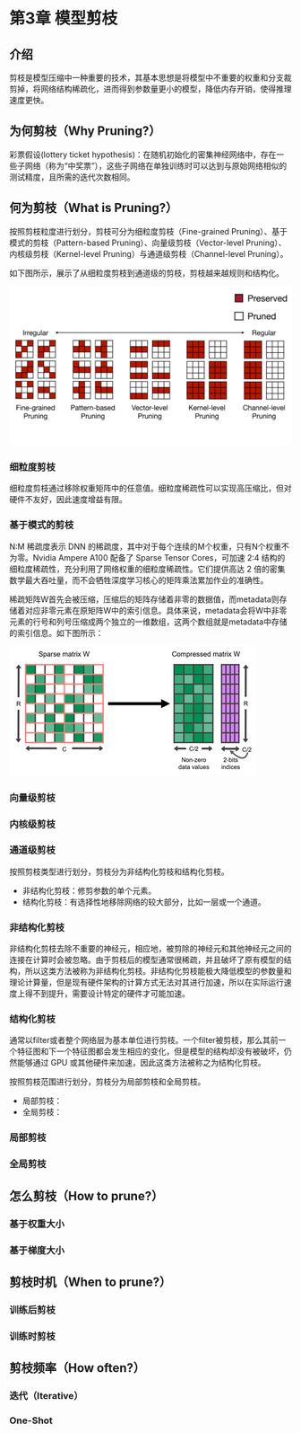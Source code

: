# 第3章 模型剪枝

## 介绍

剪枝是模型压缩中一种重要的技术，其基本思想是将模型中不重要的权重和分支裁剪掉，将网络结构稀疏化，进而得到参数量更小的模型，降低内存开销，使得推理速度更快。

## 为何剪枝（Why Pruning?）

彩票假设(lottery ticket hypothesis)：在随机初始化的密集神经网络中，存在一些子网络（称为“中奖票”），这些子网络在单独训练时可以达到与原始网络相似的测试精度，且所需的迭代次数相同。


## 何为剪枝（What is Pruning?）

按照剪枝粒度进行划分，剪枝可分为细粒度剪枝（Fine-grained Pruning）、基于模式的剪枝（Pattern-based Pruning）、向量级剪枝（Vector-level Pruning）、内核级剪枝（Kernel-level Pruning）与通道级剪枝（Channel-level Pruning）。

如下图所示，展示了从细粒度剪枝到通道级的剪枝，剪枝越来越规则和结构化。

![granularities](./images/granularities.png)


### 细粒度剪枝

细粒度剪枝通过移除权重矩阵中的任意值。细粒度稀疏性可以实现高压缩比，但对硬件不友好，因此速度增益有限。

### 基于模式的剪枝

N:M 稀疏度表示 DNN 的稀疏度，其中对于每个连续的M个权重，只有N个权重不为零。Nvidia Ampere A100 配备了 Sparse Tensor Cores，可加速 2:4 结构的细粒度稀疏性，充分利用了网络权重的细粒度稀疏性。它们提供高达 2 倍的密集数学最大吞吐量，而不会牺牲深度学习核心的矩阵乘法累加作业的准确性。

稀疏矩阵W首先会被压缩，压缩后的矩阵存储着非零的数据值，而metadata则存储着对应非零元素在原矩阵W中的索引信息。具体来说，metadata会将W中非零元素的行号和列号压缩成两个独立的一维数组，这两个数组就是metadata中存储的索引信息。如下图所示：

![](images/2-4-structured-sparse-matrix.png)


### 向量级剪枝


### 内核级剪枝


### 通道级剪枝


按照剪枝类型进行划分，剪枝分为非结构化剪枝和结构化剪枝。
- 非结构化剪枝：修剪参数的单个元素。
- 结构化剪枝：有选择性地移除网络的较大部分，比如一层或一个通道。


### 非结构化剪枝

非结构化剪枝去除不重要的神经元，相应地，被剪除的神经元和其他神经元之间的连接在计算时会被忽略。由于剪枝后的模型通常很稀疏，并且破坏了原有模型的结构，所以这类方法被称为非结构化剪枝。非结构化剪枝能极大降低模型的参数量和理论计算量，但是现有硬件架构的计算方式无法对其进行加速，所以在实际运行速度上得不到提升，需要设计特定的硬件才可能加速。

### 结构化剪枝

通常以filter或者整个网络层为基本单位进行剪枝。一个filter被剪枝，那么其前一个特征图和下一个特征图都会发生相应的变化，但是模型的结构却没有被破坏，仍然能够通过 GPU 或其他硬件来加速，因此这类方法被称之为结构化剪枝。


按照剪枝范围进行划分，剪枝分为局部剪枝和全局剪枝。
- 局部剪枝：
- 全局剪枝：

### 局部剪枝


### 全局剪枝


## 怎么剪枝（How to prune?）


### 基于权重大小


### 基于梯度大小



## 剪枝时机（When to prune?）

### 训练后剪枝


### 训练时剪枝



## 剪枝频率（How often?）


### 迭代（Iterative）

### One-Shot

